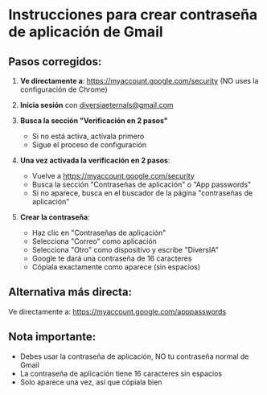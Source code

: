 # Instrucciones para crear contraseña de aplicación de Gmail

## Pasos corregidos:

1. **Ve directamente a**: https://myaccount.google.com/security
   (NO uses la configuración de Chrome)

2. **Inicia sesión** con diversiaeternals@gmail.com

3. **Busca la sección "Verificación en 2 pasos"**
   - Si no está activa, actívala primero
   - Sigue el proceso de configuración

4. **Una vez activada la verificación en 2 pasos**:
   - Vuelve a https://myaccount.google.com/security
   - Busca la sección "Contraseñas de aplicación" o "App passwords"
   - Si no aparece, busca en el buscador de la página "contraseñas de aplicación"

5. **Crear la contraseña**:
   - Haz clic en "Contraseñas de aplicación"
   - Selecciona "Correo" como aplicación
   - Selecciona "Otro" como dispositivo y escribe "DiversIA"
   - Google te dará una contraseña de 16 caracteres
   - Cópiala exactamente como aparece (sin espacios)

## Alternativa más directa:
Ve directamente a: https://myaccount.google.com/apppasswords

## Nota importante:
- Debes usar la contraseña de aplicación, NO tu contraseña normal de Gmail
- La contraseña de aplicación tiene 16 caracteres sin espacios
- Solo aparece una vez, así que cópiala bien